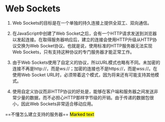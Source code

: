 # Web Sockets

1. Web Sockets的目标是在一个单独的持久连接上提供全双工、双向通信。  

2. 在JavaScript中创建了Web Socket之后，会有一个HTTP请求发送到浏览器以发起连接。在取得服务器响应后，建立的连接会使用HTTP升级从HTTP协议交换为Web Socket协议。也就是说，使用标准的HTTP服务器无法实现Web Sockets，只有支持这种协议的专门服务器才能正常工作。  

3. 由于Web Sockets使用了自定义的协议，所以URL模式也略有不同。未加密的连接不再是http://，而是ws://；加密的连接也不是https://，而是wss://。在使用Web Socket URL时，必须带着这个模式，因为将来还有可能支持其他模式。  
4. 使用自定义协议而非HTTP协议的好处是，能够在客户端和服务器之间发送非常少量的数据，而不必担心HTTP那样字节级的开销。由于传递的数据包很小，因此Web Sockets非常适合移动应用。

==不懂怎么建立支持的服务器==
<mark>Marked text</mark>
